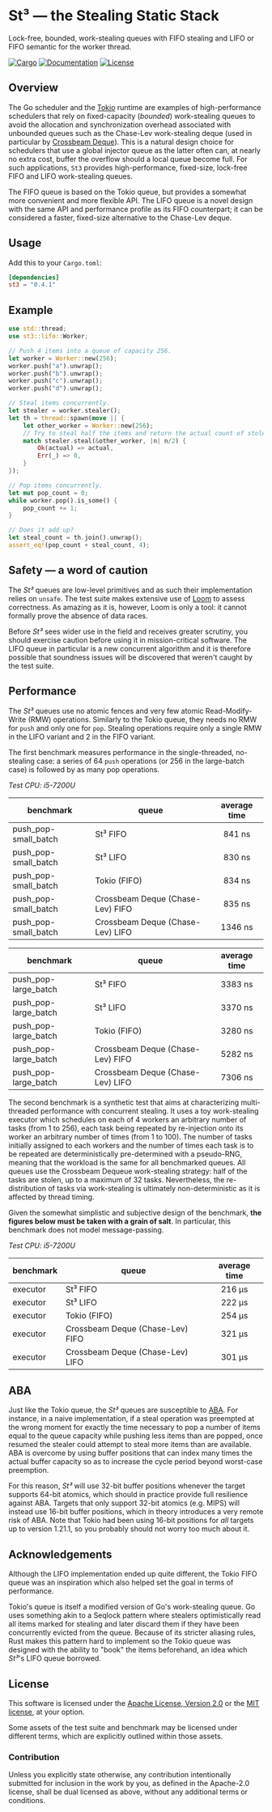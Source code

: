 # St³ — the Stealing Static Stack

Lock-free, bounded, work-stealing queues with FIFO stealing and LIFO or FIFO
semantic for the worker thread.

[![Cargo](https://img.shields.io/crates/v/multishot.svg)](https://crates.io/crates/st3)
[![Documentation](https://docs.rs/multishot/badge.svg)](https://docs.rs/st3)
[![License](https://img.shields.io/badge/license-MIT%2FApache--2.0-blue.svg)](https://github.com/asynchronics/st3#license)


## Overview

The Go scheduler and the [Tokio] runtime are examples of high-performance
schedulers that rely on fixed-capacity (*bounded*) work-stealing queues to avoid
the allocation and synchronization overhead associated with unbounded queues
such as the Chase-Lev work-stealing deque (used in particular by [Crossbeam
Deque]). This is a natural design choice for schedulers that use a global
injector queue as the latter often can, at nearly no extra cost, buffer the
overflow should a local queue become full. For such applications, `St3` provides
high-performance, fixed-size, lock-free FIFO and LIFO work-stealing queues.

The FIFO queue is based on the Tokio queue, but provides a somewhat more
convenient and more flexible API. The LIFO queue is a novel design with the same
API and performance profile as its FIFO counterpart; it can be considered a
faster, fixed-size alternative to the Chase-Lev deque.

[Tokio]: https://github.com/tokio-rs/tokio
[Crossbeam Deque]: https://github.com/crossbeam-rs/crossbeam/tree/master/crossbeam-deque


## Usage

Add this to your `Cargo.toml`:

```toml
[dependencies]
st3 = "0.4.1"
```


## Example

```rust
use std::thread;
use st3::lifo::Worker;

// Push 4 items into a queue of capacity 256.
let worker = Worker::new(256);
worker.push("a").unwrap();
worker.push("b").unwrap();
worker.push("c").unwrap();
worker.push("d").unwrap();

// Steal items concurrently.
let stealer = worker.stealer();
let th = thread::spawn(move || {
    let other_worker = Worker::new(256);
    // Try to steal half the items and return the actual count of stolen items.
    match stealer.steal(&other_worker, |n| n/2) {
        Ok(actual) => actual,
        Err(_) => 0,
    }
});

// Pop items concurrently.
let mut pop_count = 0;
while worker.pop().is_some() {
    pop_count += 1;
}

// Does it add up?
let steal_count = th.join().unwrap();
assert_eq!(pop_count + steal_count, 4);
```


## Safety — a word of caution

The *St³* queues are low-level primitives and as such their implementation
relies on `unsafe`. The test suite makes extensive use of [Loom] to assess
correctness. As amazing as it is, however, Loom is only a tool: it cannot
formally prove the absence of data races.

Before *St³* sees wider use in the field and receives greater scrutiny, you
should exercise caution before using it in mission-critical software. The LIFO
queue in particular is a new concurrent algorithm and it is therefore possible
that soundness issues will be discovered that weren't caught by the test suite.

[Loom]: https://github.com/tokio-rs/loom


## Performance

The *St³* queues use no atomic fences and very few atomic Read-Modify-Write
(RMW) operations. Similarly to the Tokio queue, they needs no RMW for `push` and
only one for `pop`. Stealing operations require only a single RMW in the LIFO
variant and 2 in the FIFO variant.

The first benchmark measures performance in the single-threaded, no-stealing
case: a series of 64 `push` operations (or 256 in the large-batch case) is
followed by as many pop operations.

*Test CPU: i5-7200U*

| benchmark            | queue                            | average time |
|----------------------|----------------------------------|:------------:|
| push_pop-small_batch | St³ FIFO                         |    841 ns    |
| push_pop-small_batch | St³ LIFO                         |    830 ns    |
| push_pop-small_batch | Tokio (FIFO)                     |    834 ns    |
| push_pop-small_batch | Crossbeam Deque (Chase-Lev) FIFO |    835 ns    |
| push_pop-small_batch | Crossbeam Deque (Chase-Lev) LIFO |   1346 ns    |

| benchmark            | queue                            | average time |
|----------------------|----------------------------------|:------------:|
| push_pop-large_batch | St³ FIFO                         |   3383 ns    |
| push_pop-large_batch | St³ LIFO                         |   3370 ns    |
| push_pop-large_batch | Tokio (FIFO)                     |   3280 ns    |
| push_pop-large_batch | Crossbeam Deque (Chase-Lev) FIFO |   5282 ns    |
| push_pop-large_batch | Crossbeam Deque (Chase-Lev) LIFO |   7306 ns    |

The second benchmark is a synthetic test that aims at characterizing
multi-threaded performance with concurrent stealing. It uses a toy work-stealing
executor which schedules on each of 4 workers an arbitrary number of tasks (from
1 to 256), each task being repeated by re-injection onto its worker an arbitrary
number of times (from 1 to 100). The number of tasks initially assigned to each
workers and the number of times each task is to be repeated are
deterministically pre-determined with a pseudo-RNG, meaning that the workload is
the same for all benchmarked queues. All queues use the Crossbeam Dequeue
work-stealing strategy: half of the tasks are stolen, up to a maximum of 32
tasks. Nevertheless, the re-distribution of tasks via work-stealing is
ultimately non-deterministic as it is affected by thread timing.

Given the somewhat simplistic and subjective design of the benchmark, **the
figures below must be taken with a grain of salt**. In particular, this
benchmark does not model message-passing.

*Test CPU: i5-7200U*

| benchmark | queue                            | average time |
|-----------|----------------------------------|:------------:|
| executor  | St³ FIFO                         |    216 µs    |
| executor  | St³ LIFO                         |    222 µs    |
| executor  | Tokio (FIFO)                     |    254 µs    |
| executor  | Crossbeam Deque (Chase-Lev) FIFO |    321 µs    |
| executor  | Crossbeam Deque (Chase-Lev) LIFO |    301 µs    |


## ABA

Just like the Tokio queue, the *St³* queues are susceptible to [ABA]. For
instance, in a naive implementation, if a steal operation was preempted at the
wrong moment for exactly the time necessary to pop a number of items equal to
the queue capacity while pushing less items than are popped, once resumed the
stealer could attempt to steal more items than are available. ABA is overcome by
using buffer positions that can index many times the actual buffer capacity so
as to increase the cycle period beyond worst-case preemption.

For this reason, *St³* will use 32-bit buffer positions whenever the target
supports 64-bit atomics, which should in practice provide full resilience
against ABA. Targets that only support 32-bit atomics (e.g. MIPS) will instead
use 16-bit buffer positions, which in theory introduces a very remote risk of
ABA. Note that Tokio had been using 16-bit positions for *all* targets up to
version 1.21.1, so you probably should not worry too much about it.

[ABA]: https://en.wikipedia.org/wiki/ABA_problem


## Acknowledgements

Although the LIFO implementation ended up quite different, the Tokio FIFO queue
was an inspiration which also helped set the goal in terms of performance.

Tokio's queue is itself a modified version of Go's work-stealing queue. Go uses
something akin to a Seqlock pattern where stealers optimistically read all items
marked for stealing and later discard them if they have been concurrently
evicted from the queue. Because of its stricter aliasing rules, Rust makes this
pattern hard to implement so the Tokio queue was designed with the ability to
"book" the items beforehand, an idea which *St³*'s LIFO queue borrowed.


## License

This software is licensed under the [Apache License, Version 2.0](LICENSE-APACHE) or the
[MIT license](LICENSE-MIT), at your option.

Some assets of the test suite and benchmark may be licensed under different
terms, which are explicitly outlined within those assets.

### Contribution

Unless you explicitly state otherwise, any contribution intentionally submitted
for inclusion in the work by you, as defined in the Apache-2.0 license, shall be
dual licensed as above, without any additional terms or conditions.
